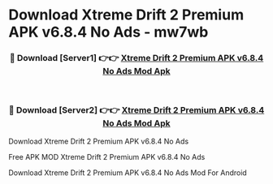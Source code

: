 # Download Xtreme Drift 2 Premium APK v6.8.4 No Ads - mw7wb



<div align="center">
<h3>🔴 Download [Server1] 👉👉 <a href="https://momento.my/?title=Xtreme_Drift_2_Premium_APK_v6.8.4_No_Ads">Xtreme Drift 2 Premium APK v6.8.4 No Ads Mod Apk</a></h3><br>

<h3>🔴 Download [Server2] 👉👉 <a href="https://momento.my/?title=Xtreme_Drift_2_Premium_APK_v6.8.4_No_Ads">Xtreme Drift 2 Premium APK v6.8.4 No Ads Mod Apk</a></h3>
</div>



Download Xtreme Drift 2 Premium APK v6.8.4 No Ads 

Free APK MOD Xtreme Drift 2 Premium APK v6.8.4 No Ads 

Download Xtreme Drift 2 Premium APK v6.8.4 No Ads Mod For Android
